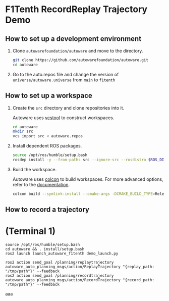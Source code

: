 # F1Tenth RecordReplay Trajectory Demo

## How to set up a development environment

1. Clone `autowarefoundation/autoware` and move to the directory.

   ```bash
   git clone https://github.com/autowarefoundation/autoware.git
   cd autoware
   ```

2. Go to the auto.repos file and change the version of `universe/autoware.universe` from `main` to `f1tenth`

## How to set up a workspace

1. Create the `src` directory and clone repositories into it.

   Autoware uses [vcstool](https://github.com/dirk-thomas/vcstool) to construct workspaces.

   ```bash
   cd autoware
   mkdir src
   vcs import src < autoware.repos
   ```

2. Install dependent ROS packages.

   ```bash
   source /opt/ros/humble/setup.bash
   rosdep install -y --from-paths src --ignore-src --rosdistro $ROS_DISTRO
   ```

3. Build the workspace.

   Autoware uses [colcon](https://github.com/colcon) to build workspaces.
   For more advanced options, refer to the [documentation](https://colcon.readthedocs.io/).

   ```bash
   colcon build --symlink-install --cmake-args -DCMAKE_BUILD_TYPE=Release
   ```

## How to record a trajectory

# (Terminal 1)

```
source /opt/ros/humble/setup.bash
cd autoware && . install/setup.bash
ros2 launch launch_autoware_f1tenth demo_launch.py
```

```
ros2 action send_goal /planning/replaytrajectory autoware_auto_planning_msgs/action/ReplayTrajectory "{replay_path: "/tmp/path"}" --feedback
ros2 action send_goal /planning/recordtrajectory autoware_auto_planning_msgs/action/RecordTrajectory "{record_path: "/tmp/path"}" --feedback
```

aaa

